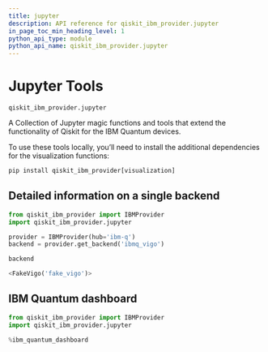 ```yaml
---
title: jupyter
description: API reference for qiskit_ibm_provider.jupyter
in_page_toc_min_heading_level: 1
python_api_type: module
python_api_name: qiskit_ibm_provider.jupyter
---
```


<span id="jupyter-tools-qiskit-ibm-provider-jupyter" />

<span id="module-qiskit_ibm_provider.jupyter" />

<span id="qiskit-ibm-provider-jupyter" />

# Jupyter Tools

<span id="module-qiskit_ibm_provider.jupyter" />

`qiskit_ibm_provider.jupyter`

A Collection of Jupyter magic functions and tools that extend the functionality of Qiskit for the IBM Quantum devices.

<Admonition title="Note" type="note">
  To use these tools locally, you’ll need to install the additional dependencies for the visualization functions:

  ```python
  pip install qiskit_ibm_provider[visualization]
  ```
</Admonition>

## Detailed information on a single backend

```python
from qiskit_ibm_provider import IBMProvider
import qiskit_ibm_provider.jupyter

provider = IBMProvider(hub='ibm-q')
backend = provider.get_backend('ibmq_vigo')
```

```python
backend
```

```python
<FakeVigo('fake_vigo')>
```

## IBM Quantum dashboard

```python
from qiskit_ibm_provider import IBMProvider
import qiskit_ibm_provider.jupyter

%ibm_quantum_dashboard
```

